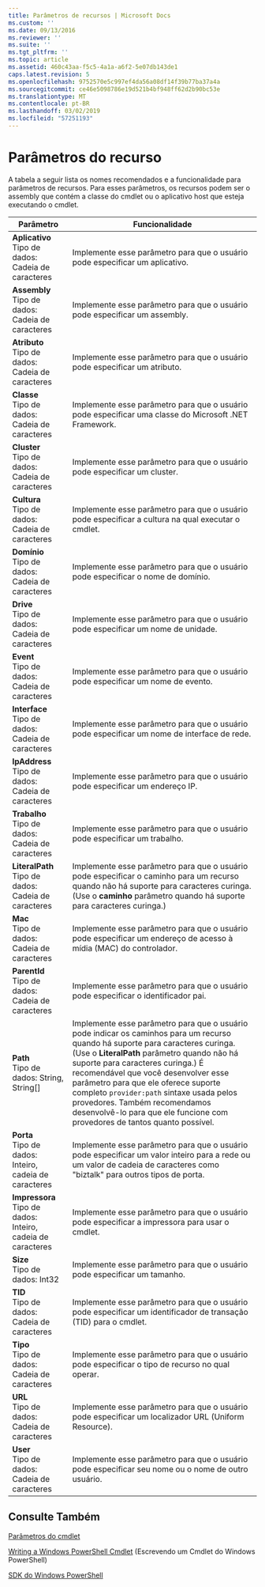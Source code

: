 ```yaml
---
title: Parâmetros de recursos | Microsoft Docs
ms.custom: ''
ms.date: 09/13/2016
ms.reviewer: ''
ms.suite: ''
ms.tgt_pltfrm: ''
ms.topic: article
ms.assetid: 460c43aa-f5c5-4a1a-a6f2-5e07db143de1
caps.latest.revision: 5
ms.openlocfilehash: 9752570e5c997ef4da56a08df14f39b77ba37a4a
ms.sourcegitcommit: ce46e5098786e19d521b4bf948ff62d2b90bc53e
ms.translationtype: MT
ms.contentlocale: pt-BR
ms.lasthandoff: 03/02/2019
ms.locfileid: "57251193"
---
```

# <a name="resource-parameters"></a>Parâmetros do recurso

A tabela a seguir lista os nomes recomendados e a funcionalidade para parâmetros de recursos. Para esses parâmetros, os recursos podem ser o assembly que contém a classe do cmdlet ou o aplicativo host que esteja executando o cmdlet.

|Parâmetro|Funcionalidade|
|---|---|
|**Aplicativo**<br>Tipo de dados: Cadeia de caracteres|Implemente esse parâmetro para que o usuário pode especificar um aplicativo.|
|**Assembly**<br>Tipo de dados: Cadeia de caracteres|Implemente esse parâmetro para que o usuário pode especificar um assembly.|
|**Atributo**<br>Tipo de dados: Cadeia de caracteres|Implemente esse parâmetro para que o usuário pode especificar um atributo.|
|**Classe**<br>Tipo de dados: Cadeia de caracteres|Implemente esse parâmetro para que o usuário pode especificar uma classe do Microsoft .NET Framework.|
|**Cluster**<br>Tipo de dados: Cadeia de caracteres|Implemente esse parâmetro para que o usuário pode especificar um cluster.|
|**Cultura**<br>Tipo de dados: Cadeia de caracteres|Implemente esse parâmetro para que o usuário pode especificar a cultura na qual executar o cmdlet.|
|**Domínio**<br>Tipo de dados: Cadeia de caracteres|Implemente esse parâmetro para que o usuário pode especificar o nome de domínio.|
|**Drive**<br>Tipo de dados: Cadeia de caracteres|Implemente esse parâmetro para que o usuário pode especificar um nome de unidade.|
|**Event**<br>Tipo de dados: Cadeia de caracteres|Implemente esse parâmetro para que o usuário pode especificar um nome de evento.|
|**Interface**<br>Tipo de dados: Cadeia de caracteres|Implemente esse parâmetro para que o usuário pode especificar um nome de interface de rede.|
|**IpAddress**<br>Tipo de dados: Cadeia de caracteres|Implemente esse parâmetro para que o usuário pode especificar um endereço IP.|
|**Trabalho**<br>Tipo de dados: Cadeia de caracteres|Implemente esse parâmetro para que o usuário pode especificar um trabalho.|
|**LiteralPath**<br>Tipo de dados: Cadeia de caracteres|Implemente esse parâmetro para que o usuário pode especificar o caminho para um recurso quando não há suporte para caracteres curinga. (Use o **caminho** parâmetro quando há suporte para caracteres curinga.)|
|**Mac**<br>Tipo de dados: Cadeia de caracteres|Implemente esse parâmetro para que o usuário pode especificar um endereço de acesso à mídia (MAC) do controlador.|
|**ParentId**<br>Tipo de dados: Cadeia de caracteres|Implemente esse parâmetro para que o usuário pode especificar o identificador pai.|
|**Path**<br>Tipo de dados: String, String[]|Implemente esse parâmetro para que o usuário pode indicar os caminhos para um recurso quando há suporte para caracteres curinga. (Use o **LiteralPath** parâmetro quando não há suporte para caracteres curinga.) É recomendável que você desenvolver esse parâmetro para que ele oferece suporte completo `provider:path` sintaxe usada pelos provedores. Também recomendamos desenvolvê-lo para que ele funcione com provedores de tantos quanto possível.|
|**Porta**<br>Tipo de dados: Inteiro, cadeia de caracteres|Implemente esse parâmetro para que o usuário pode especificar um valor inteiro para a rede ou um valor de cadeia de caracteres como "biztalk" para outros tipos de porta.|
|**Impressora**<br>Tipo de dados: Inteiro, cadeia de caracteres|Implemente esse parâmetro para que o usuário pode especificar a impressora para usar o cmdlet.|
|**Size**<br>Tipo de dados: Int32|Implemente esse parâmetro para que o usuário pode especificar um tamanho.|
|**TID**<br>Tipo de dados: Cadeia de caracteres|Implemente esse parâmetro para que o usuário pode especificar um identificador de transação (TID) para o cmdlet.|
|**Tipo**<br>Tipo de dados: Cadeia de caracteres|Implemente esse parâmetro para que o usuário pode especificar o tipo de recurso no qual operar.|
|**URL**<br>Tipo de dados: Cadeia de caracteres|Implemente esse parâmetro para que o usuário pode especificar um localizador URL (Uniform Resource).|
|**User**<br>Tipo de dados: Cadeia de caracteres|Implemente esse parâmetro para que o usuário pode especificar seu nome ou o nome de outro usuário.|

## <a name="see-also"></a>Consulte Também

[Parâmetros do cmdlet](./cmdlet-parameters.md)

[Writing a Windows PowerShell Cmdlet](./writing-a-windows-powershell-cmdlet.md) (Escrevendo um Cmdlet do Windows PowerShell)

[SDK do Windows PowerShell](../windows-powershell-reference.md)

